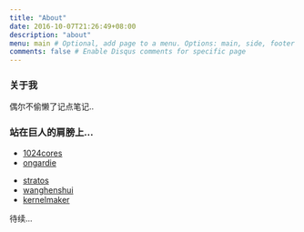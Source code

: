 ```yaml
---
title: "About"
date: 2016-10-07T21:26:49+08:00
description: "about"
menu: main # Optional, add page to a menu. Options: main, side, footer
comments: false # Enable Disqus comments for specific page
---
```


### 关于我

偶尔不偷懒了记点笔记..

### 站在巨人的肩膀上...

- [1024cores](https://www.1024cores.net)
- [ongardie](http://ongardie.net)
<!--more-->
- [stratos](https://stratos.seas.harvard.edu)
- [wanghenshui](https://wanghenshui.github.io/)
- [kernelmaker](https://kernelmaker.github.io)

待续...
